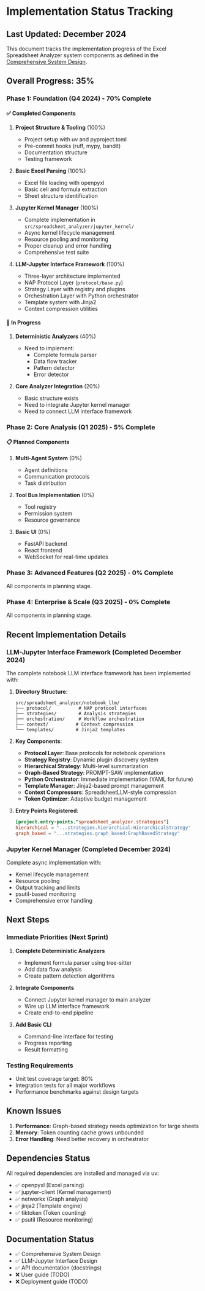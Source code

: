 # Implementation Status Tracking

## Last Updated: December 2024

This document tracks the implementation progress of the Excel Spreadsheet Analyzer system components as defined in the [Comprehensive System Design](./comprehensive-system-design.md).

## Overall Progress: 35%

### Phase 1: Foundation (Q4 2024) - **70% Complete**

#### ✅ Completed Components

1. **Project Structure & Tooling** (100%)

   - Project setup with uv and pyproject.toml
   - Pre-commit hooks (ruff, mypy, bandit)
   - Documentation structure
   - Testing framework

1. **Basic Excel Parsing** (100%)

   - Excel file loading with openpyxl
   - Basic cell and formula extraction
   - Sheet structure identification

1. **Jupyter Kernel Manager** (100%)

   - Complete implementation in `src/spreadsheet_analyzer/jupyter_kernel/`
   - Async kernel lifecycle management
   - Resource pooling and monitoring
   - Proper cleanup and error handling
   - Comprehensive test suite

1. **LLM-Jupyter Interface Framework** (100%)

   - Three-layer architecture implemented
   - NAP Protocol Layer (`protocol/base.py`)
   - Strategy Layer with registry and plugins
   - Orchestration Layer with Python orchestrator
   - Template system with Jinja2
   - Context compression utilities

#### 🚧 In Progress

1. **Deterministic Analyzers** (40%)

   - Need to implement:
     - Complete formula parser
     - Data flow tracker
     - Pattern detector
     - Error detector

1. **Core Analyzer Integration** (20%)

   - Basic structure exists
   - Need to integrate Jupyter kernel manager
   - Need to connect LLM interface framework

### Phase 2: Core Analysis (Q1 2025) - **5% Complete**

#### 📋 Planned Components

1. **Multi-Agent System** (0%)

   - Agent definitions
   - Communication protocols
   - Task distribution

1. **Tool Bus Implementation** (0%)

   - Tool registry
   - Permission system
   - Resource governance

1. **Basic UI** (0%)

   - FastAPI backend
   - React frontend
   - WebSocket for real-time updates

### Phase 3: Advanced Features (Q2 2025) - **0% Complete**

All components in planning stage.

### Phase 4: Enterprise & Scale (Q3 2025) - **0% Complete**

All components in planning stage.

## Recent Implementation Details

### LLM-Jupyter Interface Framework (Completed December 2024)

The complete notebook LLM interface framework has been implemented with:

1. **Directory Structure**:

   ```
   src/spreadsheet_analyzer/notebook_llm/
   ├── protocol/          # NAP protocol interfaces
   ├── strategies/        # Analysis strategies
   ├── orchestration/     # Workflow orchestration
   ├── context/          # Context compression
   └── templates/        # Jinja2 templates
   ```

1. **Key Components**:

   - **Protocol Layer**: Base protocols for notebook operations
   - **Strategy Registry**: Dynamic plugin discovery system
   - **Hierarchical Strategy**: Multi-level summarization
   - **Graph-Based Strategy**: PROMPT-SAW implementation
   - **Python Orchestrator**: Immediate implementation (YAML for future)
   - **Template Manager**: Jinja2-based prompt management
   - **Context Compressors**: SpreadsheetLLM-style compression
   - **Token Optimizer**: Adaptive budget management

1. **Entry Points Registered**:

   ```toml
   [project.entry-points."spreadsheet_analyzer.strategies"]
   hierarchical = "...strategies.hierarchical:HierarchicalStrategy"
   graph_based = "...strategies.graph_based:GraphBasedStrategy"
   ```

### Jupyter Kernel Manager (Completed December 2024)

Complete async implementation with:

- Kernel lifecycle management
- Resource pooling
- Output tracking and limits
- psutil-based monitoring
- Comprehensive error handling

## Next Steps

### Immediate Priorities (Next Sprint)

1. **Complete Deterministic Analyzers**

   - Implement formula parser using tree-sitter
   - Add data flow analysis
   - Create pattern detection algorithms

1. **Integrate Components**

   - Connect Jupyter kernel manager to main analyzer
   - Wire up LLM interface framework
   - Create end-to-end pipeline

1. **Add Basic CLI**

   - Command-line interface for testing
   - Progress reporting
   - Result formatting

### Testing Requirements

- Unit test coverage target: 80%
- Integration tests for all major workflows
- Performance benchmarks against design targets

## Known Issues

1. **Performance**: Graph-based strategy needs optimization for large sheets
1. **Memory**: Token counting cache grows unbounded
1. **Error Handling**: Need better recovery in orchestrator

## Dependencies Status

All required dependencies are installed and managed via uv:

- ✅ openpyxl (Excel parsing)
- ✅ jupyter-client (Kernel management)
- ✅ networkx (Graph analysis)
- ✅ jinja2 (Template engine)
- ✅ tiktoken (Token counting)
- ✅ psutil (Resource monitoring)

## Documentation Status

- ✅ Comprehensive System Design
- ✅ LLM-Jupyter Interface Design
- ✅ API documentation (docstrings)
- ❌ User guide (TODO)
- ❌ Deployment guide (TODO)
